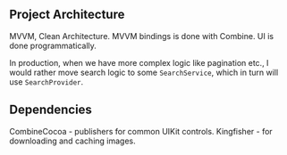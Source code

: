 
## Project Architecture

MVVM, Clean Architecture. MVVM bindings is done with Combine. UI is done programmatically. 

In production, when we have more complex logic like pagination etc., I would rather move search logic to some `SearchService`, which in turn will use `SearchProvider`.

## Dependencies

CombineCocoa - publishers for common UIKit controls.
Kingfisher - for downloading and caching images.



